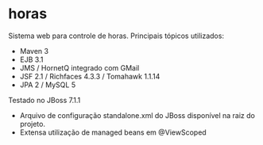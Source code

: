 horas
=====

Sistema web para controle de horas. Principais tópicos utilizados:

- Maven 3
- EJB 3.1
- JMS / HornetQ integrado com GMail
- JSF 2.1 / Richfaces 4.3.3 / Tomahawk 1.1.14
- JPA 2 / MySQL 5

Testado no JBoss 7.1.1 

- Arquivo de configuração standalone.xml do JBoss disponível na raiz do projeto.
- Extensa utilização de managed beans em @ViewScoped
